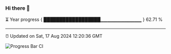 ### Hi there 👋

⏳ Year progress { ██████████████████▁▁▁▁▁▁▁▁▁▁▁▁ } 62.71 %

---

⏰ Updated on Sat, 17 Aug 2024 12:20:36 GMT

![Progress Bar CI](https://github.com/liununu/liununu/workflows/Progress%20Bar%20CI/badge.svg)
